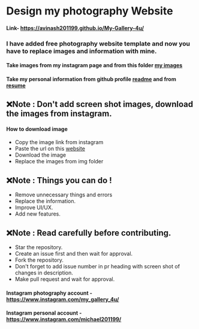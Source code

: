# Design my photography Website

#### Link- https://avinash201199.github.io/My-Gallery-4u/

### I have added free photography website template and now you have to replace images and information with mine.
#### Take images from my instagram page and from this folder [my images](https://github.com/avinash201199/My-Gallery-4u/tree/master/my%20image)<br>
#### Take my personal information from github profile [readme](https://github.com/avinash201199) and from [resume](https://drive.google.com/file/d/1K4-g2LlUJFHv-JzBtrBBSeBOUiRN1-iQ/view)

## ❌Note : Don't add screen shot images, download the images from instagram.

#### How to download image 
* Copy the image link from instagram 
* Paste the url on this [website](https://en.savefrom.net/7/download-from-instagram)
* Download the image 
* Replace the images from img folder

## ❌Note : Things you can do !

* Remove unnecessary things and errors
* Replace the information.
* Improve UI/UX. 
* Add new features.

## ❌Note : Read carefully before contributing.

* Star the repository.
* Create an issue first and then wait for approval.
* Fork the repository.
* Don't forget to add issue number in pr heading with screen shot of changes in description.
* Make pull request and wait for approval.


#### Instagram photography account -https://www.instagram.com/my_gallery_4u/
#### Instagram personal account -https://www.instagram.com/michael201199/

